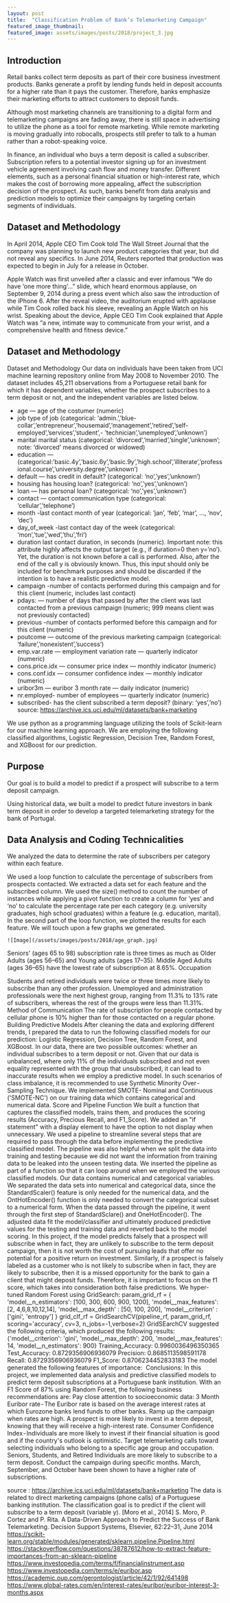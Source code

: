 ```yaml
---
layout: post
title:  "Classification Problem of Bank’s Telemarketing Campaign"
featured_image_thumbnail:
featured_image: assets/images/posts/2018/project_3.jpg
---
```

## Introduction 

Retail banks collect term deposits as part of their core business investment products. Banks generate a profit by lending funds held in deposit accounts for a higher rate than it pays the customer. Therefore, banks emphasize their marketing efforts to attract customers to deposit funds.

Although most marketing channels are transitioning to a digital form and telemarketing campaigns are fading away, there is still space in advertising to utilize the phone as a tool for remote marketing. While remote marketing is moving gradually into robocalls, prospects still prefer to talk to a human rather than a robot-speaking voice.

In finance, an individual who buys a term deposit is called a subscriber. Subscription refers to a potential investor signing up for an investment vehicle agreement involving cash flow and money transfer. Different elements, such as a personal financial situation or high-interest rate, which makes the cost of borrowing more appealing, affect the subscription decision of the prospect. As such, banks benefit from data analysis and prediction models to optimize their campaigns by targeting certain segments of individuals.

## Dataset and Methodology

In April 2014, Apple CEO Tim Cook told The Wall Street Journal that the company was planning to launch new product categories that year, but did not reveal any specifics. In June 2014, Reuters reported that production was expected to begin in July for a release in October.

Apple Watch was first unveiled after a classic and ever infamous “We do have ‘one more thing’…” slide, which heard enormous applause, on September 9, 2014 during a press event which also saw the introduction of the iPhone 6. After the reveal video, the auditorium erupted with applause while Tim Cook rolled back his sleeve, revealing an Apple Watch on his wrist. Speaking about the device, Apple CEO Tim Cook explained that Apple Watch was “a new, intimate way to communicate from your wrist, and a comprehensive health and fitness device.”


## Dataset and Methodology

Dataset and Methodology
Our data on individuals have been taken from UCI machine learning repository online from May 2008 to November 2010. The dataset includes 45,211 observations from a Portuguese retail bank for which it has dependent variables, whether the prospect subscribes to a term deposit or not, and the independent variables are listed below.

- age — age of the costumer (numeric)
- job type of job (categorical: ‘admin.’,’blue-collar’,’entrepreneur’,’housemaid’,’management’,’retired’,’self-employed’,’services’,’student’,- ’technician’,’unemployed’,’unknown’)
- marital marital status (categorical: ‘divorced’,’married’,’single’,’unknown’; note: ‘divorced’ means divorced or widowed)
- education — (categorical:’basic.4y’,’basic.6y’,’basic.9y’,’high.school’,’illiterate’,’professional.course’,’university.degree’,’unknown’)
- default — has credit in default? (categorical: ‘no’,’yes’,’unknown’)
- housing has housing loan? (categorical: ‘no’,’yes’,’unknown’)
- loan — has personal loan? (categorical: ‘no’,’yes’,’unknown’)
- contact — contact communication type (categorical: ‘cellular’,’telephone’)
- month -last contact month of year (categorical: ‘jan’, ‘feb’, ‘mar’, …, ‘nov’, ‘dec’)
- day_of_week -last contact day of the week (categorical: ‘mon’,’tue’,’wed’,’thu’,’fri’)
- duration last contact duration, in seconds (numeric). Important note: this attribute highly affects the output
target (e.g., if duration=0 then y=’no’). Yet, the duration is not known before a call is performed. Also, after the end of the call y is obviously known. Thus, this input should only be included for benchmark purposes and should be discarded if the intention is to have a realistic predictive model.
- campaign -number of contacts performed during this campaign and for this client (numeric, includes last contact)
- pdays: — number of days that passed by after the client was last contacted from a previous campaign (numeric; 999 means client was not previously contacted)
- previous -number of contacts performed before this campaign and for this client (numeric)
- poutcome — outcome of the previous marketing campaign (categorical: ‘failure’,’nonexistent’,’success’)
- emp.var.rate — employment variation rate — quarterly indicator (numeric)
- cons.price.idx — consumer price index — monthly indicator (numeric)
- cons.conf.idx — consumer confidence index — monthly indicator (numeric)
- uribor3m — euribor 3 month rate — daily indicator (numeric)
- nr.employed- number of employees — quarterly indicator (numeric)
- subscribed- has the client subscribed a term deposit? (binary: ‘yes’,’no’)
source: https://archive.ics.uci.edu/ml/datasets/bank+marketing


We use python as a programming language utilizing the tools of Scikit-learn for our machine learning approach. We are employing the following classified algorithms, Logistic Regression, Decision Tree, Random Forest, and XGBoost for our prediction.

## Purpose

Our goal is to build a model to predict if a prospect will subscribe to a term deposit campaign.

Using historical data, we built a model to predict future investors in bank term deposit in order to develop a targeted telemarketing strategy for the bank of Portugal.

## Data Analysis and Coding Technicalities

We analyzed the data to determine the rate of subscribers per category within each feature.

We used a loop function to calculate the percentage of subscribers from prospects contacted. We extracted a data set for each feature and the subscribed column. We used the size() method to count the number of instances while applying a pivot function to create a column for ‘yes’ and ‘no’ to calculate the percentage rate per each category (e.g. university graduates, high school graduates) within a feature (e.g. education, marital). In the second part of the loop function, we plotted the results for each feature. We will touch upon a few graphs we generated.

`![Image](/assets/images/posts/2018/age_graph.jpg)`


Seniors' (ages 65 to 98) subscription rate is three times as much as Older Adults (ages 56–65) and Young adults (ages 17–35). Middle Aged Adults (ages 36–65) have the lowest rate of subscription at 8.65%.
Occupation





Students and retired individuals were twice or three times more likely to subscribe than any other profession. Unemployed and administration professionals were the next highest group, ranging from 11.3% to 13% rate of subscribers, whereas the rest of the groups were less than 11.31%.
Method of Communication
The rate of subscription for people contacted by cellular phone is 10% higher than for those contacted on a regular phone.
Building Predictive Models
After cleaning the data and exploring different trends, I prepared the data to run the following classified models for our prediction: Logistic Regression, Decision Tree, Random Forest, and XGBoost.
In our data, there are two possible outcomes: whether an individual subscribes to a term deposit or not. Given that our data is unbalanced, where only 11% of the individuals subscribed and not even equality represented with the group that unsubscribed, it can lead to inaccurate results when we employ a predictive model. In such scenarios of class imbalance, it is recommended to use Synthetic Minority Over - Sampling Technique. We implemented SMOTE- Nominal and Continuous ('SMOTE-NC') on our training data which contains categorical and numerical data.
Score and Pipeline Function
We built a function that captures the classified models, trains them, and produces the scoring results (Accuracy, Precious Recall, and F1_Score). We added an "if statement" with a display element to have the option to not display when unnecessary.
We used a pipeline to streamline several steps that are required to pass through the data before implementing the predictive classified model. The pipeline was also helpful when we split the data into training and testing because we did not want the information from training data to be leaked into the unseen testing data.
We inserted the pipeline as part of a function so that it can loop around when we employed the various classified models.
Our data contains numerical and categorical variables. We separated the data sets into numerical and categorical data, since the StandardScaler() feature is only needed for the numerical data, and the OntHotEncoder() function is only needed to convert the categorical subset to a numerical form.
When the data passed through the pipeline, it went through the first step of StandardSclare() and OneHotEncoder(). The adjusted data fit the model/classifier and ultimately produced predictive values for the testing and training data and reverted back to the model scoring.
In this project, if the model predicts falsely that a prospect will subscribe when in fact, they are unlikely to subscribe to the term deposit campaign, then it is not worth the cost of pursuing leads that offer no potential for a positive return on investment.
Similarly, if a prospect is falsely labeled as a customer who is not likely to subscribe when in fact, they are likely to subscribe, then it is a missed opportunity for the bank to gain a client that might deposit funds.
Therefore, it is important to focus on the f1 score, which takes into consideration both false predictions.
We hyper-tuned Random Forest using GridSearch:
param_grid_rf = {
'model__n_estimators': [100, 300, 600, 900, 1200],
'model__max_features': [2, 4,6,8,10,12,14],
'model__max_depth' : [50, 100, 200],
'model__criterion' :['gini', 'entropy']
}
grid_clf_rf = GridSearchCV(pipeline_rf, param_grid_rf, scoring='accuracy',
cv=3, n_jobs=-1,verbose=2)
GridSEarchCV suggested the following criteria, which produced the following results:
{'model__criterion': 'gini',
'model__max_depth': 200,
'model__max_features': 14,
'model__n_estimators': 900}
Training_Accuracy: 0.9960036496350365
Test_Accuracy: 0.8729356906936079
Precision: 0.8685113598591178
Recall: 0.8729356906936079
F1_Score: 0.8706234452833183
The model generated the following features of importance:
​​
Conclusions:
In this project, we implemented data analysis and predictive classified models to predict term deposit subscriptions at a Portuguese bank institution. With an F1 Score of 87% using Random Forest, the following business recommendations are:
Pay close attention to socioeconomic data:
3 Month Euribor rate - The Euribor rate is based on the average interest rates at which Eurozone banks lend funds to other banks. Ramp up the campaign when rates are high. A prospect is more likely to invest in a term deposit, knowing that they will receive a high-interest rate.
Consumer Confidence Index - Individuals are more likely to invest if their financial situation is good and if the country's outlook is optimistic.
Target telemarketing calls toward selecting individuals who belong to a specific age group and occupation. Seniors, Students, and Retired Individuals are more likely to subscribe to a term deposit.
Conduct the campaign during specific months. March, September, and October have been shown to have a higher rate of subscriptions.

source : https://archive.ics.uci.edu/ml/datasets/bank+marketing
The data is related to direct marketing campaigns (phone calls) of a Portuguese banking institution. The classification goal is to predict if the client will subscribe to a term deposit (variable y).
[Moro et al., 2014] S. Moro, P. Cortez and P. Rita. A Data-Driven Approach to Predict the Success of Bank Telemarketing. Decision Support Systems, Elsevier, 62:22–31, June 2014
https://scikit-learn.org/stable/modules/generated/sklearn.pipeline.Pipeline.html
https://stackoverflow.com/questions/38787612/how-to-extract-feature-importances-from-an-sklearn-pipeline
https://www.investopedia.com/terms/f/financialinstrument.asp
https://www.investopedia.com/terms/e/euribor.asp
https://academic.oup.com/gerontologist/article/42/1/92/641498
https://www.global-rates.com/en/interest-rates/euribor/euribor-interest-3-months.aspx
